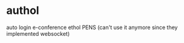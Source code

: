 # authol
auto login e-conference ethol PENS (can't use it anymore since they implemented websocket)
